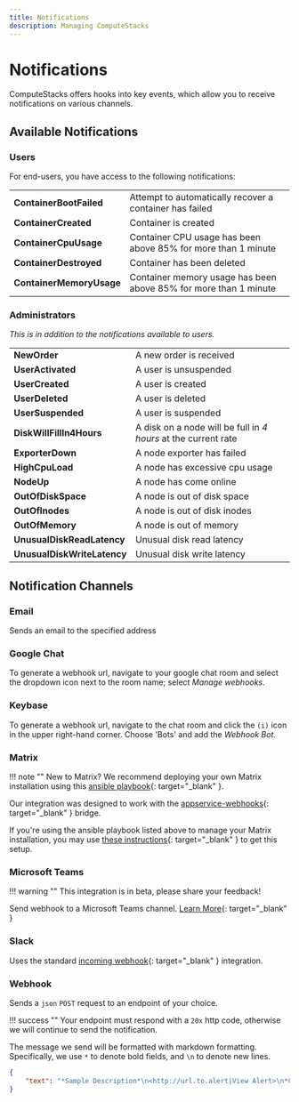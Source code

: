 ```yaml
---
title: Notifications
description: Managing ComputeStacks
---
```

# Notifications

ComputeStacks offers hooks into key events, which allow you to receive notifications on various channels.

## Available Notifications

### Users

For end-users, you have access to the following notifications:

<table>
<tbody>
    <tr>
        <td><b>ContainerBootFailed</b></td>
        <td>Attempt to automatically recover a container has failed</td>
    </tr>
    <tr>
        <td><b>ContainerCreated</b></td>
        <td>Container is created</td>
    </tr>
    <tr>
        <td><b>ContainerCpuUsage</b></td>
        <td>Container CPU usage has been above 85% for more than 1 minute</td>
    </tr>
    <tr>
        <td><b>ContainerDestroyed</b></td>
        <td>Container has been deleted</td>
    </tr>
    <tr>
        <td><b>ContainerMemoryUsage</b></td>
        <td>Container memory usage has been above 85% for more than 1 minute</td>
    </tr>
</tbody>
</table>

### Administrators

_This is in addition to the notifications available to users._

<table>
<tbody>
    <tr>
        <td><b>NewOrder</b></td>
        <td>A new order is received</td>
    </tr>
    <tr>
        <td><b>UserActivated</b></td>
        <td>A user is unsuspended</td>
    </tr>
    <tr>
        <td><b>UserCreated</b></td>
        <td>A user is created</td>
    </tr>
    <tr>
        <td><b>UserDeleted</b></td>
        <td>A user is deleted</td>
    </tr>
    <tr>
        <td><b>UserSuspended</b></td>
        <td>A user is suspended</td>
    </tr>
    <tr>
        <td><b>DiskWillFillIn4Hours</b></td>
        <td>A disk on a node will be full in <em>4 hours</em> at the current rate</td>
    </tr>
    <tr>
        <td><b>ExporterDown</b></td>
        <td>A node exporter has failed</td>
    </tr>
    <tr>
        <td><b>HighCpuLoad</b></td>
        <td>A node has excessive cpu usage</td>
    </tr>
    <tr>
        <td><b>NodeUp</b></td>
        <td>A node has come online</td>
    </tr>
    <tr>
        <td><b>OutOfDiskSpace</b></td>
        <td>A node is out of disk space</td>
    </tr>
    <tr>
        <td><b>OutOfInodes</b></td>
        <td>A node is out of disk inodes</td>
    </tr>
    <tr>
        <td><b>OutOfMemory</b></td>
        <td>A node is out of memory</td>
    </tr>
    <tr>
        <td><b>UnusualDiskReadLatency</b></td>
        <td>Unusual disk read latency</td>
    </tr>
    <tr>
        <td><b>UnusualDiskWriteLatency</b></td>
        <td>Unusual disk write latency</td>
    </tr>
</tbody>
</table>

## Notification Channels

### Email

Sends an email to the specified address

### Google Chat

To generate a webhook url, navigate to your google chat room and select the dropdown icon next to the room name; select _Manage webhooks_.

### Keybase

To generate a webhook url, navigate to the chat room and click the `(i)` icon in the upper right-hand corner. Choose 'Bots' and add the _Webhook Bot_. 

### Matrix

!!! note ""
    New to Matrix? We recommend deploying your own Matrix installation using this [ansible playbook](https://github.com/spantaleev/matrix-docker-ansible-deploy){: target="_blank" }.

Our integration was designed to work with the [appservice-webhooks](https://github.com/turt2live/matrix-appservice-webhooks){: target="_blank" } bridge. 

If you're using the ansible playbook listed above to manage your Matrix installation, you may use [these instructions](https://github.com/spantaleev/matrix-docker-ansible-deploy/blob/master/docs/configuring-playbook-bridge-appservice-webhooks.md){: target="_blank" } to get this setup.

### Microsoft Teams

!!! warning ""
    This integration is in beta, please share your feedback!

Send webhook to a Microsoft Teams channel. [Learn More](https://docs.microsoft.com/en-us/microsoftteams/platform/webhooks-and-connectors/how-to/add-incoming-webhook#add-an-incoming-webhook-to-a-teams-channel){: target="_blank" }

### Slack

Uses the standard [incoming webhook](https://api.slack.com/messaging/webhooks){: target="_blank" } integration.

### Webhook

Sends a `json` `POST` request to an endpoint of your choice.

!!! success ""
    Your endpoint must respond with a `20x` http code, otherwise we will continue to send the notification.

The message we send will be formatted with markdown formatting. Specifically, we use `*` to denote bold fields, and `\n` to denote new lines.

```json
{ 
    "text": "*Sample Description*\n<http://url.to.alert|View Alert>\n*Container:* container-name-123\n*Label:* Value" 
}
```